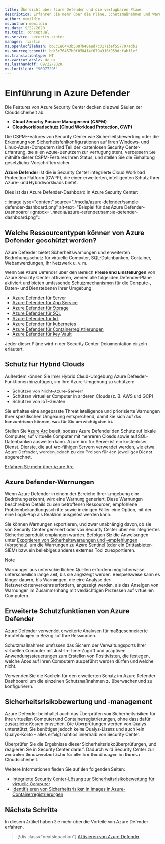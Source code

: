 ```yaml
---
title: Übersicht über Azure Defender und die verfügbaren Pläne
description: Erfahren Sie mehr über die Pläne, Schutzmaßnahmen und Warnungen von Azure Defender. Aktivieren Sie anschließend Azure Defender für Ihre Abonnements.
author: memildin
ms.author: memildin
ms.date: 9/22/2020
ms.topic: conceptual
ms.service: security-center
manager: rkarlin
ms.openlocfilehash: bb1c1e6443b5087b48aad7c3171bef557707adb1
ms.sourcegitcommit: bdd5c76457b0f0504f4f679a316b959dcfabf1ef
ms.translationtype: HT
ms.contentlocale: de-DE
ms.lasthandoff: 09/22/2020
ms.locfileid: "90977295"
---
```

# <a name="introduction-to-azure-defender"></a>Einführung in Azure Defender

Die Features von Azure Security Center decken die zwei Säulen der Cloudsicherheit ab:

- **Cloud Security Posture Management (CSPM)**
- **Cloudworkloadschutz (Cloud Workload Protection, CWP)**

Die CSPM-Features von Security Center wie Sicherheitsbewertung oder die Erkennung von Sicherheitsfehlkonfigurationen auf Ihren Windows- und Linux-Azure-Computern sind Teil der kostenlosen Security Center-Erfahrung, die allen Azure-Benutzern zur Verfügung steht. Verbessern Sie mithilfe dieser CSPM-Features Ihren Status, und stellen Sie die Einhaltung gesetzlicher Vorschriften sicher.

**Azure Defender** ist die in Security Center integrierte Cloud Workload Protection Platform (CWPP), die einen erweiterten, intelligenten Schutz Ihrer Azure- und Hybridworkloads bietet.

Dies ist das Azure Defender-Dashboard in Azure Security Center:

:::image type="content" source="./media/azure-defender/sample-defender-dashboard.png" alt-text="Beispiel für das Azure Defender-Dashboard" lightbox="./media/azure-defender/sample-defender-dashboard.png":::

## <a name="what-resource-types-can-azure-defender-secure"></a>Welche Ressourcentypen können von Azure Defender geschützt werden?

Azure Defender bietet Sicherheitswarnungen und erweiterten Bedrohungsschutz für virtuelle Computer, SQL-Datenbanken, Container, Webanwendungen, Ihr Netzwerk u. v. m.

Wenn Sie Azure Defender über den Bereich **Preise und Einstellungen** von Azure Security Center aktivieren, werden alle folgenden Defender-Pläne aktiviert und bieten umfassende Schutzmechanismen für die Compute-, Daten- und Dienstebenen Ihrer Umgebung:

- [Azure Defender für Server](defender-for-servers-introduction.md)
- [Azure Defender für App Service](defender-for-app-service-introduction.md)
- [Azure Defender für Storage](defender-for-storage-introduction.md)
- [Azure Defender für SQL](defender-for-sql-introduction.md)
- [Azure Defender für IoT](defender-for-iot-introduction.md)
- [Azure Defender für Kubernetes](defender-for-kubernetes-introduction.md)
- [Azure Defender für Containerregistrierungen](defender-for-container-registries-introduction.md)
- [Azure Defender für Key Vault](defender-for-key-vault-introduction.md)

Jeder dieser Pläne wird in der Security Center-Dokumentation einzeln erläutert.


## <a name="hybrid-cloud-protection"></a>Schutz für Hybrid Clouds

Außerdem können Sie Ihrer Hybrid Cloud-Umgebung Azure Defender-Funktionen hinzufügen, um Ihre Azure-Umgebung zu schützen:

- Schützen von Nicht-Azure-Servern
- Schützen virtueller Computer in anderen Clouds (z. B. AWS und GCP)
- Schützen von IoT-Geräten

Sie erhalten eine angepasste Threat Intelligence und priorisierte Warnungen Ihrer spezifischen Umgebung entsprechend, damit Sie sich auf das konzentrieren können, was für Sie am wichtigsten ist.

Stellen Sie [Azure Arc](https://azure.microsoft.com/services/azure-arc/) bereit, sodass Azure Defender den Schutz auf lokale Computer, auf virtuelle Computer mit mehreren Clouds sowie auf SQL-Datenbanken ausweiten kann. Azure Arc für Server ist ein kostenloser Dienst. Dienste, die auf Arc-fähigen Servern verwendet werden, wie etwa Azure Defender, werden jedoch zu den Preisen für den jeweiligen Dienst abgerechnet.

[Erfahren Sie mehr über Azure Arc](https://docs.microsoft.com/azure/azure-arc/overview).


## <a name="azure-defender-alerts"></a>Azure Defender-Warnungen 

Wenn Azure Defender in einem der Bereiche Ihrer Umgebung eine Bedrohung erkennt, wird eine Warnung generiert. Diese Warnungen beschreiben Details zu den betroffenen Ressourcen, empfohlene Problembehandlungsschritte sowie in einigen Fällen eine Option, mit der eine Logik-App als Reaktion ausgelöst werden kann.

Sie können Warnungen exportieren, und zwar unabhängig davon, ob sie von Security Center generiert oder von Security Center über ein integriertes Sicherheitsprodukt empfangen wurden. Befolgen Sie die Anweisungen unter [Exportieren von Sicherheitswarnungen und -empfehlungen (Vorschau)](continuous-export.md), um die Warnungen zu Azure Sentinel (oder ein Drittanbieter-SIEM) bzw. ein beliebiges anderes externes Tool zu exportieren.

> [!NOTE]
> Warnungen aus unterschiedlichen Quellen erfordern möglicherweise unterschiedlich lange Zeit, bis sie angezeigt werden. Beispielsweise kann es länger dauern, bis Warnungen, die eine Analyse des Netzwerkdatenverkehrs erfordern, angezeigt werden, als das Anzeigen von Warnungen im Zusammenhang mit verdächtigen Prozessen auf virtuellen Computern.


## <a name="azure-defender-advanced-protection-capabilities"></a>Erweiterte Schutzfunktionen von Azure Defender

Azure Defender verwendet erweiterte Analysen für maßgeschneiderte Empfehlungen in Bezug auf Ihre Ressourcen. 

Schutzmaßnahmen umfassen das Sichern der Verwaltungsports Ihrer virtuellen Computer mit Just-In-Time-Zugriff und adaptiven Anwendungssteuerungen zum Erstellen von Positivlisten, die festlegen, welche Apps auf Ihren Computern ausgeführt werden dürfen und welche nicht. 

Verwenden Sie die Kacheln für den erweiterten Schutz im Azure Defender-Dashboard, um die einzelnen Schutzmaßnahmen zu überwachen und zu konfigurieren. 

## <a name="vulnerability-assessment-and-management"></a>Sicherheitsrisikobewertung und -management

Azure Defender beinhaltet auch das Überprüfen von Sicherheitsrisiken für Ihre virtuellen Computer und Containerregistrierungen, ohne dass dafür zusätzliche Kosten entstehen. Die Überprüfungen werden von Qualys unterstützt, Sie benötigen jedoch keine Qualys-Lizenz und auch kein Qualys-Konto – alles erfolgt nahtlos innerhalb von Security Center. 

Überprüfen Sie die Ergebnisse dieser Sicherheitsrisikoüberprüfungen, und reagieren Sie in Security Center darauf. Dadurch wird Security Center zur zentralen Benutzeroberfläche für alle Ihre Bemühungen im Bereich Cloudsicherheit.

Weitere Informationen finden Sie auf den folgenden Seiten:

- [Integrierte Security Center-Lösung zur Sicherheitsrisikobewertung für virtuelle Computer](deploy-vulnerability-assessment-vm.md)
- [Identifizieren von Sicherheitsrisiken in Images in Azure-Containerregistrierungen](defender-for-container-registries-usage.md#identify-vulnerabilities-in-images-in-other-container-registries)



## <a name="next-steps"></a>Nächste Schritte

In diesem Artikel haben Sie mehr über die Vorteile von Azure Defender erfahren. 

> [!div class="nextstepaction"]
> [Aktivieren von Azure Defender](security-center-pricing.md)